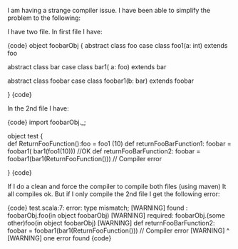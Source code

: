 I am having a strange compiler issue.   I have been able to simplify the problem to the following:

I have two file.  In first file I have:

{code}
object foobarObj {
abstract class foo 
case class foo1(a: int) extends foo

abstract class bar 
case class bar1( a: foo) extends bar
   
abstract class foobar
case class foobar1(b: bar) extends foobar
   
}
{code}

In the 2nd file I have:

{code}
import foobarObj._;

object test {         
      def ReturnFooFunction():foo = foo1 (10)
      def returnFooBarFunction1: foobar = foobar1( bar1(foo1(10)))             //OK
      def returnFooBarFunction2: foobar = foobar1(bar1(ReturnFooFunction()))   // Compiler error

 }
{code}


If I do a clean and force the compiler to compile both files (using maven) It all compiles ok.  But if I only compile the 2nd file I get the following error:

{code}
test.scala:7: error: type mismatch;
[WARNING]  found   : foobarObj.foo(in object foobarObj)
[WARNING]  required: foobarObj.(some other)foo(in object foobarObj)
[WARNING]       def returnFooBarFunction2: foobar = foobar1(bar1(ReturnFooFunction()))   // Compiler error
[WARNING]                                                            ^
[WARNING] one error found
{code}


